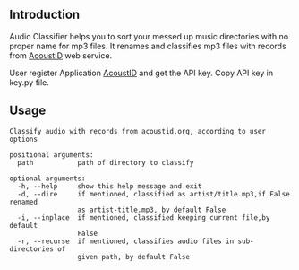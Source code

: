 ## **Introduction**

Audio Classifier helps you to sort your messed up music directories with no proper name for mp3 files. It renames and classifies mp3 files with records from [AcoustID](acoustid.org) web service.

User register Application [AcoustID](acoustid.org) and get the API key. Copy API key in key.py file.


## **Usage**

```
Classify audio with records from acoustid.org, according to user options

positional arguments:
  path           path of directory to classify

optional arguments:
  -h, --help     show this help message and exit
  -d, --dire     if mentioned, classified as artist/title.mp3,if False renamed
                 as artist-title.mp3, by default False
  -i, --inplace  if mentioned, classified keeping current file,by default
                 False
  -r, --recurse  if mentioned, classifies audio files in sub-directories of
                 given path, by default False
```

